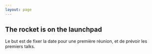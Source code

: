 ```yaml
---
layout: page
---
```



## The rocket is on the launchpad

Le but est de fixer la date pour une première réunion, et de prévoir les
premiers talks.

